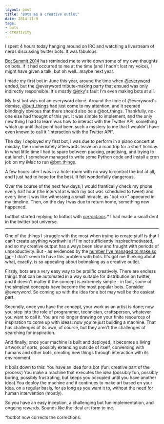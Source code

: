 ```yaml
---
layout: post
title: "Bots as a creative outlet"
date: 2014-11-9
tags:
- bots
- creativity
---
```

I spent 4 hours today hanging around on IRC and watching a livestream of nerds discussing twitter bots. It was fabulous.

[Bot Summit 2014](http://www.youtube.com/watch?v=3FdqRII2occ) has reminded me to write down some of my own thoughts on bots. If it had occurred to me at the time (and I hadn't lost my voice), I might have <!--break--> given a talk, but oh well...maybe next year.

I made my first bot in June this year, around the time when [@everyword](https://twitter.com/everyword) ended, but the @everyword tribute-making party that ensued was only indirectly responsible. It's mostly [@inky](https://twitter.com/inky)'s fault I'm even making bots at all.

My first bot was not an everyword clone. Around the time of @everyword's demise, [@butt_things](https://twitter.com/butt_things) had just come to my attention, and it seemed blindingly obvious that there should also be a @bot_things. Thankfully, no-one else had thought of this yet. It was simple to implement, and the only new thing I had to learn was how to interact with the Twitter API, something which up until that point had been such a mystery to me that I wouldn't have even known to call it "interaction with the Twitter API". 

The day I deployed my first bot, I was due to perform in a piano concert at midday, then immediately afterwards leave on a road trip for a short holiday. In what little time I had to spare between packing, practising, and trying to eat lunch, I somehow managed to write some Python code and install a cron job on my iMac to run [@bot_things](https://twitter.com/bot_things).

A few hours later I was in a hotel room with no way to control the bot at all, and I just had to hope for the best. It felt wonderfully dangerous.

Over the course of the next few days, I would frantically check my phone every half hour (the interval at which my bot was scheduled to tweet) and every time it was like witnessing a small miracle, as "bot <x\>" appeared in my timeline. Then, on the day I was due to return home, something new happened.

buttbot started replying to botbot with _[corrections](https://twitter.com/bot_things/status/512418274470932481)_.*
I had made a small dent in the twitter bot universe.

-----------------------------------------------------------------

One of the things I struggle with the most when trying to create stuff is that I can't create anything worthwhile if I'm not sufficiently inspired/motivated, and so my creative output has always been slow and fraught with periods of unproductivity. But - as evidenced by the [number I've managed to make so far](/tech/bots/) - I don't seem to have this problem with bots. It's got me thinking about what, exactly, is so appealing about botmaking as a creative outlet.

Firstly, bots are a very easy way to be prolific creatively. There are endless things that can be automated in a way suitable for distribution on twitter, and it doesn't matter if the concept is extremely simple - in fact, some of the simplest concepts have become the most popular bots. Consider @everyword.
So coming up with the idea for a bot may well be the easiest part.

Secondly, once you have the concept, your work as an artist is done; now you step into the role of programmer, technician, craftsperson, whatever you want to call it. You are no longer drawing on your finite resources of inspiration to come up with ideas: now you're just building a machine. That has challenges of its own, of course, but they aren't the challenges of searching for inspiration.

And finally, once your machine is built and deployed, it becomes a living artwork of sorts, possibly extending outside of itself, conversing with humans and other bots, creating new things through interaction with its environment.

It boils down to this:
	You have an idea for a bot (fun, creative part of the process)
	You make a machine that executes the idea (possibly fun, possibly boring, possibly frustrating, but keeps you occupied until you have another idea)
	You deploy the machine and it continues to make art based on your idea, on a regular basis, for as long as you want it to, without the need for human intervention (mostly).

So you have an easy inception, a challenging but fun implementation, and ongoing rewards. Sounds like the ideal art form to me.

*botbot now corrects the corrections.
